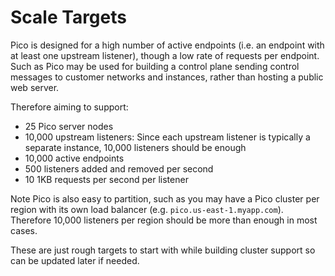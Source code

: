 # Scale Targets

Pico is designed for a high number of active endpoints (i.e. an endpoint with
at least one upstream listener), though a low rate of requests per endpoint.
Such as Pico may be used for building a control plane sending control messages
to customer networks and instances, rather than hosting a public web server.

Therefore aiming to support:
* 25 Pico server nodes
* 10,000 upstream listeners: Since each upstream listener is typically a
separate instance, 10,000 listeners should be enough
* 10,000 active endpoints
* 500 listeners added and removed per second
* 10 1KB requests per second per listener

Note Pico is also easy to partition, such as you may have a Pico cluster per
region with its own load balancer (e.g. `pico.us-east-1.myapp.com`). Therefore
10,000 listeners per region should be more than enough in most cases.

These are just rough targets to start with while building cluster support so
can be updated later if needed.
